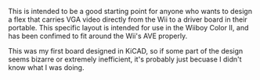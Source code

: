This is intended to be a good starting point for anyone who wants to design a flex that carries VGA video directly from the Wii to a driver board in their portable.  This specific layout is intended for use in the Wiiboy Color II, and has been confimed to fit around the Wii's AVE properly.

This was my first board designed in KiCAD, so if some part of the design seems bizarre or extremely inefficient, it's probably just becuase I didn't know what I was doing.
